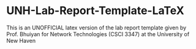 # UNH-Lab-Report-Template-LaTeX
This is an UNOFFICIAL latex version of the lab report template given by Prof. Bhuiyan for Network Technologies (CSCI 3347) at the University of New Haven
